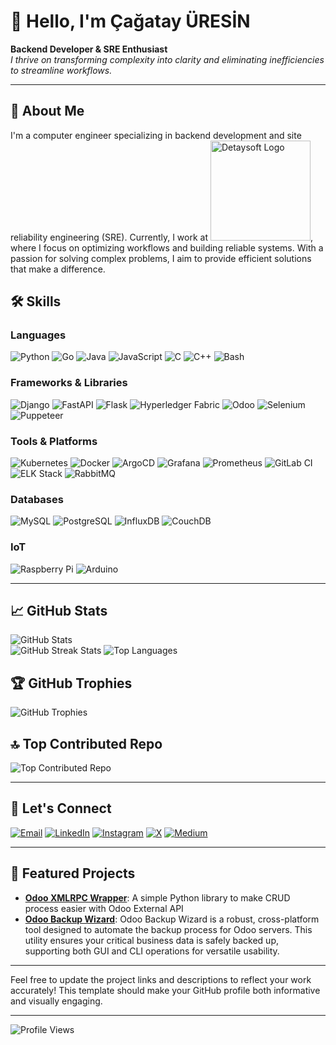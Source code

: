 # 👋 Hello, I'm Çağatay ÜRESİN

**Backend Developer & SRE Enthusiast**  
*I thrive on transforming complexity into clarity and eliminating inefficiencies to streamline workflows.*

---

## 🚀 About Me

I'm a computer engineer specializing in backend development and site reliability engineering (SRE). Currently, I work at <a href="https://www.detaysoft.com" target="_blank"><img src="https://detaysoft.com/templates/template-1/view/images/logo-tr.png" width="160" alt="Detaysoft Logo"></a>, where I focus on optimizing workflows and building reliable systems. With a passion for solving complex problems, I aim to provide efficient solutions that make a difference.

## 🛠️ Skills

### Languages

![Python](https://img.shields.io/badge/Python-Advanced-blue?style=flat&logo=python) ![Go](https://img.shields.io/badge/Go-Intermediate-lightblue?style=flat&logo=go) ![Java](https://img.shields.io/badge/Java-Intermediate-red?style=flat&logo=java) ![JavaScript](https://img.shields.io/badge/JavaScript-Intermediate-yellow?style=flat&logo=javascript) ![C](https://img.shields.io/badge/C-Intermediate-grey?style=flat&logo=c) ![C++](https://img.shields.io/badge/C++-Intermediate-darkblue?style=flat&logo=cplusplus) ![Bash](https://img.shields.io/badge/Bash-Intermediate-lightgrey?style=flat&logo=gnu-bash)

### Frameworks & Libraries

![Django](https://img.shields.io/badge/Django-darkgreen?style=flat&logo=django) ![FastAPI](https://img.shields.io/badge/FastAPI-lightgreen?style=flat&logo=fastapi) ![Flask](https://img.shields.io/badge/Flask-lightgrey?style=flat&logo=flask) ![Hyperledger Fabric](https://img.shields.io/badge/Hyperledger-Fabric-blue?style=flat&logo=hyperledger) ![Odoo](https://img.shields.io/badge/Odoo-ERP-purple?style=flat&logo=odoo) ![Selenium](https://img.shields.io/badge/Selenium-Browser%20Automation-brightgreen?style=flat&logo=selenium) ![Puppeteer](https://img.shields.io/badge/Puppeteer-Browser%20Automation-blue?style=flat&logo=puppeteer)

### Tools & Platforms

![Kubernetes](https://img.shields.io/badge/Kubernetes-lightblue?style=flat&logo=kubernetes) ![Docker](https://img.shields.io/badge/Docker-lightblue?style=flat&logo=docker) ![ArgoCD](https://img.shields.io/badge/ArgoCD-blue?style=flat&logo=argo) ![Grafana](https://img.shields.io/badge/Grafana-lightpink?style=flat&logo=grafana) ![Prometheus](https://img.shields.io/badge/Prometheus-lightpink?style=flat&logo=prometheus)
![GitLab CI](https://img.shields.io/badge/GitLab-CI/CD-orange?style=flat&logo=gitlab) ![ELK Stack](https://img.shields.io/badge/ELK-Stack-green?style=flat&logo=elastic) ![RabbitMQ](https://img.shields.io/badge/RabbitMQ-gray?style=flat&logo=rabbitmq)

### Databases

![MySQL](https://img.shields.io/badge/MySQL-white?style=flat&logo=mysql) ![PostgreSQL](https://img.shields.io/badge/PostgreSQL-lightblue?style=flat&logo=postgresql) ![InfluxDB](https://img.shields.io/badge/InfluxDB-darkblue?style=flat&logo=influxdb) ![CouchDB](https://img.shields.io/badge/CouchDB-red?style=flat&logo=apachecouchdb)

### IoT

![Raspberry Pi](https://img.shields.io/badge/RaspberryPi-red?style=flat&logo=raspberry-pi) ![Arduino](https://img.shields.io/badge/Arduino-blue?style=flat&logo=arduino)

---

## 📈 GitHub Stats

![GitHub Stats](https://github-readme-stats.vercel.app/api?username=cagatayuresin&theme=shades-of-purple&hide_border=false&include_all_commits=true&count_private=true)  
![GitHub Streak Stats](https://github-readme-streak-stats.herokuapp.com/?user=cagatayuresin&theme=shades-of-purple&hide_border=false)
![Top Languages](https://github-readme-stats.vercel.app/api/top-langs/?username=cagatayuresin&theme=shades-of-purple&hide_border=false&include_all_commits=true&count_private=true&layout=compact)

## 🏆 GitHub Trophies

![GitHub Trophies](https://github-profile-trophy.vercel.app/?username=cagatayuresin&theme=radical&no-frame=false&no-bg=true&margin-w=4)

## 🔝 Top Contributed Repo

![Top Contributed Repo](https://github-contributor-stats.vercel.app/api?username=cagatayuresin&limit=5&theme=dark&combine_all_yearly_contributions=true)

---

## 🔗 Let's Connect

[![Email](https://img.shields.io/badge/Email-cagatayuresin@gmail.com-red?style=flat&logo=gmail)](mailto:cagatayuresin@gmail.com)
[![LinkedIn](https://img.shields.io/badge/LinkedIn-cagatayuresin-blue?style=flat&logo=linkedin)](https://linkedin.com/in/cagatayuresin)
[![Instagram](https://img.shields.io/badge/Instagram-cagatayuresin-pink?style=flat&logo=instagram)](https://instagram.com/cagatayuresin)
[![X](https://img.shields.io/badge/X-cagatayuresin-black?style=flat&logo=x)](https://x.com/cagatayuresin)
[![Medium](https://img.shields.io/badge/Medium-cagatayuresin-black?style=flat&logo=medium)](https://medium.com/@cagatayuresin)

---

## 🌟 Featured Projects

- **[Odoo XMLRPC Wrapper](https://github.com/cagatayuresin/odoo-xmlrpc-wrapper)**: A simple Python library to make CRUD process easier with Odoo External API
- **[Odoo Backup Wizard](https://github.com/cagatayuresin/odoo-backup-wizard)**: Odoo Backup Wizard is a robust, cross-platform tool designed to automate the backup process for Odoo servers. This utility ensures your critical business data is safely backed up, supporting both GUI and CLI operations for versatile usability.

---

Feel free to update the project links and descriptions to reflect your work accurately! This template should make your GitHub profile both informative and visually engaging.

---

![Profile Views](https://komarev.com/ghpvc/?username=cagatayuresin&style=flat-square)
